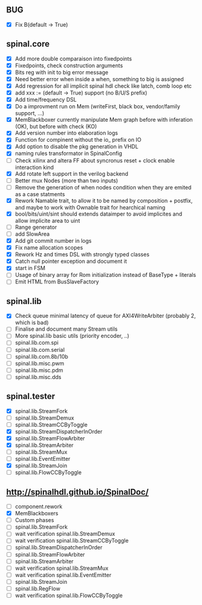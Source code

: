 ## BUG
- [X] Fix B(default -> True)

## spinal.core
- [X] Add more double comparaison into fixedpoints
- [X] Fixedpoints, check construction arguments
- [X] Bits reg with init to big error message
- [X] Need better error when inside a when, something to big is assigned
- [x] Add regression for all implicit spinal hdl check like latch, comb loop etc
- [X] add xxx := (default -> True) support (no B/U/S prefix)
- [X] Add time/frequency DSL
- [X] Do a improvment run on Mem (writeFirst, black box, vendor/family support, ...)
- [X] MemBlackboxer currently manipulate Mem graph before with inferation (OK), but before with check (KO)
- [X] Add version number into elaboration logs
- [X] Function for compinent without the io_ prefix on IO
- [X] Add option to disable the pkg generation in VHDL
- [X] naming rules transformator in SpinalConfig
- [ ] Check xilinx and altera FF about syncronus reset + clock enable interaction kind
- [X] Add rotate left support in the verilog backend
- [ ] Better mux Nodes (more than two inputs)
- [ ] Remove the generation of when nodes condition when they are emited as a case statments
- [X] Rework Namable trait, to allow it to be named by composition + postfix, and maybe to work with Ownable trait for hearchical naming
- [X] bool/bits/uint/sint should extends dataimper to avoid implicites and allow implicite area to uint
- [ ] Range generator 
- [ ] add SlowArea
- [X] Add git commit number in logs
- [X] Fix name allocation scopes
- [X] Rework Hz and times DSL with strongly typed classes
- [X] Catch null pointer exception and document it
- [X] start in FSM
- [ ] Usage of binary array for Rom initialization instead of BaseType + literals
- [ ] Emit HTML from BusSlaveFactory

## spinal.lib

- [X] Check queue minimal latency of queue for AXI4WriteArbiter (probably 2, which is bad)
- [ ] Finalise and document many Stream utils
- [ ] More spinal.lib basic utils (priority encoder, ..)
- [ ] spinal.lib.com.spi
- [ ] spinal.lib.com.serial
- [ ] spinal.lib.com.8b/10b
- [ ] spinal.lib.misc.pwm
- [ ] spinal.lib.misc.pdm
- [ ] spinal.lib.misc.dds

## spinal.tester

- [X] spinal.lib.StreamFork
- [ ] spinal.lib.StreamDemux
- [ ] spinal.lib.StreamCCByToggle
- [X] spinal.lib.StreamDispatcherInOrder
- [X] spinal.lib.StreamFlowArbiter
- [X] spinal.lib.StreamArbiter
- [ ] spinal.lib.StreamMux
- [ ] spinal.lib.EventEmitter
- [X] spinal.lib.StreamJoin
- [ ] spinal.lib.FlowCCByToggle

## http://spinalhdl.github.io/SpinalDoc/
- [ ] component.rework
- [X] MemBlackboxers
- [ ] Custom phases
- [ ] spinal.lib.StreamFork
- [ ] wait verification spinal.lib.StreamDemux
- [ ] wait verification spinal.lib.StreamCCByToggle
- [ ] spinal.lib.StreamDispatcherInOrder
- [ ] spinal.lib.StreamFlowArbiter
- [ ] spinal.lib.StreamArbiter
- [ ] wait verification spinal.lib.StreamMux
- [ ] wait verification spinal.lib.EventEmitter
- [ ] spinal.lib.StreamJoin
- [ ] spinal.lib.RegFlow
- [ ] wait verification spinal.lib.FlowCCByToggle
